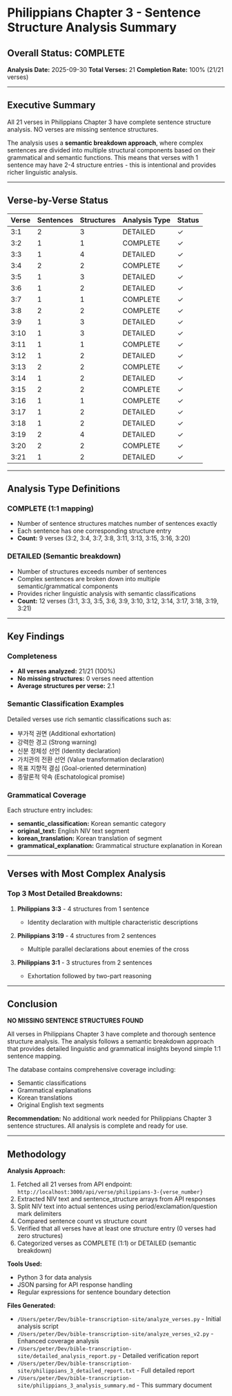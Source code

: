 # Philippians Chapter 3 - Sentence Structure Analysis Summary

## Overall Status: COMPLETE

**Analysis Date:** 2025-09-30
**Total Verses:** 21
**Completion Rate:** 100% (21/21 verses)

---

## Executive Summary

All 21 verses in Philippians Chapter 3 have complete sentence structure analysis. NO verses are missing sentence structures.

The analysis uses a **semantic breakdown approach**, where complex sentences are divided into multiple structural components based on their grammatical and semantic functions. This means that verses with 1 sentence may have 2-4 structure entries - this is intentional and provides richer linguistic analysis.

---

## Verse-by-Verse Status

| Verse | Sentences | Structures | Analysis Type | Status |
|-------|-----------|------------|---------------|--------|
| 3:1   | 2         | 3          | DETAILED      | ✓      |
| 3:2   | 1         | 1          | COMPLETE      | ✓      |
| 3:3   | 1         | 4          | DETAILED      | ✓      |
| 3:4   | 2         | 2          | COMPLETE      | ✓      |
| 3:5   | 1         | 3          | DETAILED      | ✓      |
| 3:6   | 1         | 2          | DETAILED      | ✓      |
| 3:7   | 1         | 1          | COMPLETE      | ✓      |
| 3:8   | 2         | 2          | COMPLETE      | ✓      |
| 3:9   | 1         | 3          | DETAILED      | ✓      |
| 3:10  | 1         | 3          | DETAILED      | ✓      |
| 3:11  | 1         | 1          | COMPLETE      | ✓      |
| 3:12  | 1         | 2          | DETAILED      | ✓      |
| 3:13  | 2         | 2          | COMPLETE      | ✓      |
| 3:14  | 1         | 2          | DETAILED      | ✓      |
| 3:15  | 2         | 2          | COMPLETE      | ✓      |
| 3:16  | 1         | 1          | COMPLETE      | ✓      |
| 3:17  | 1         | 2          | DETAILED      | ✓      |
| 3:18  | 1         | 2          | DETAILED      | ✓      |
| 3:19  | 2         | 4          | DETAILED      | ✓      |
| 3:20  | 2         | 2          | COMPLETE      | ✓      |
| 3:21  | 1         | 2          | DETAILED      | ✓      |

---

## Analysis Type Definitions

### COMPLETE (1:1 mapping)
- Number of sentence structures matches number of sentences exactly
- Each sentence has one corresponding structure entry
- **Count:** 9 verses (3:2, 3:4, 3:7, 3:8, 3:11, 3:13, 3:15, 3:16, 3:20)

### DETAILED (Semantic breakdown)
- Number of structures exceeds number of sentences
- Complex sentences are broken down into multiple semantic/grammatical components
- Provides richer linguistic analysis with semantic classifications
- **Count:** 12 verses (3:1, 3:3, 3:5, 3:6, 3:9, 3:10, 3:12, 3:14, 3:17, 3:18, 3:19, 3:21)

---

## Key Findings

### Completeness
- **All verses analyzed:** 21/21 (100%)
- **No missing structures:** 0 verses need attention
- **Average structures per verse:** 2.1

### Semantic Classification Examples

Detailed verses use rich semantic classifications such as:
- 부가적 권면 (Additional exhortation)
- 강력한 경고 (Strong warning)
- 신분 정체성 선언 (Identity declaration)
- 가치관의 전환 선언 (Value transformation declaration)
- 목표 지향적 결심 (Goal-oriented determination)
- 종말론적 약속 (Eschatological promise)

### Grammatical Coverage

Each structure entry includes:
- **semantic_classification:** Korean semantic category
- **original_text:** English NIV text segment
- **korean_translation:** Korean translation of segment
- **grammatical_explanation:** Grammatical structure explanation in Korean

---

## Verses with Most Complex Analysis

### Top 3 Most Detailed Breakdowns:

1. **Philippians 3:3** - 4 structures from 1 sentence
   - Identity declaration with multiple characteristic descriptions

2. **Philippians 3:19** - 4 structures from 2 sentences
   - Multiple parallel declarations about enemies of the cross

3. **Philippians 3:1** - 3 structures from 2 sentences
   - Exhortation followed by two-part reasoning

---

## Conclusion

**NO MISSING SENTENCE STRUCTURES FOUND**

All verses in Philippians Chapter 3 have complete and thorough sentence structure analysis. The analysis follows a semantic breakdown approach that provides detailed linguistic and grammatical insights beyond simple 1:1 sentence mapping.

The database contains comprehensive coverage including:
- Semantic classifications
- Grammatical explanations
- Korean translations
- Original English text segments

**Recommendation:** No additional work needed for Philippians Chapter 3 sentence structures. All analysis is complete and ready for use.

---

## Methodology

**Analysis Approach:**
1. Fetched all 21 verses from API endpoint: `http://localhost:3000/api/verse/philippians-3-{verse_number}`
2. Extracted NIV text and sentence_structure arrays from API responses
3. Split NIV text into actual sentences using period/exclamation/question mark delimiters
4. Compared sentence count vs structure count
5. Verified that all verses have at least one structure entry (0 verses had zero structures)
6. Categorized verses as COMPLETE (1:1) or DETAILED (semantic breakdown)

**Tools Used:**
- Python 3 for data analysis
- JSON parsing for API response handling
- Regular expressions for sentence boundary detection

**Files Generated:**
- `/Users/peter/Dev/bible-transcription-site/analyze_verses.py` - Initial analysis script
- `/Users/peter/Dev/bible-transcription-site/analyze_verses_v2.py` - Enhanced coverage analysis
- `/Users/peter/Dev/bible-transcription-site/detailed_analysis_report.py` - Detailed verification report
- `/Users/peter/Dev/bible-transcription-site/philippians_3_detailed_report.txt` - Full detailed report
- `/Users/peter/Dev/bible-transcription-site/philippians_3_analysis_summary.md` - This summary document